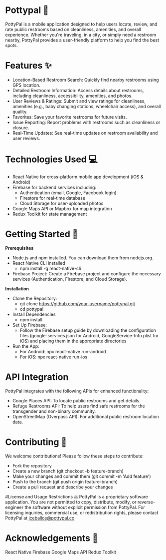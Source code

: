 # Pottypal 🚻
PottyPal is a mobile application designed to help users locate, review, and rate public restrooms based on cleanliness, amenities, and overall experience. Whether you're traveling, in a city, or simply need a restroom nearby, PottyPal provides a user-friendly platform to help you find the best spots.

# Features ✨
- Location-Based Restroom Search: Quickly find nearby restrooms using GPS location.
- Detailed Restroom Information: Access details about restrooms, including cleanliness, accessibility, amenities, and photos.
- User Reviews & Ratings: Submit and view ratings for cleanliness, amenities (e.g., baby changing stations, wheelchair access), and overall quality.
- Favorites: Save your favorite restrooms for future visits.
- Issue Reporting: Report problems with restrooms such as cleanliness or closure.
- Real-Time Updates: See real-time updates on restroom availability and user reviews.

# Technologies Used 💻
- React Native for cross-platform mobile app development (iOS & Android)
- Firebase for backend services including:
    - Authentication (email, Google, Facebook login)
    - Firestore for real-time database
    - Cloud Storage for user-uploaded photos
- Google Maps API or Mapbox for map integration
- Redux Toolkit for state management

# Getting Started 🚀
**Prerequisites**
- Node.js and npm installed. You can download them from nodejs.org.
- React Native CLI installed
    - npm install -g react-native-cli
- Firebase Project: Create a Firebase project and configure the necessary services (Authentication, Firestore, and Cloud Storage).

**Installation**
- Clone the Repository:
  - git clone https://github.com/your-username/pottypal.git
  - cd pottypal
- Install Dependencies
  - npm install
- Set Up Firebase:
  - Follow the Firebase setup guide by downloading the configuration files (google-services.json for Android, GoogleService-Info.plist for iOS) and placing them in the appropriate directories
- Run the App:
  - For Android: npx react-native run-android
  - For iOS: npx react-native run-ios

# API Integration
PottyPal integrates with the following APIs for enhanced functionality:
- Google Places API: To locate public restrooms and get details.
- Refuge Restrooms API: To help users find safe restrooms for the transgender and non-binary community.
- OpenStreetMap (Overpass API): For additional public restroom location data.

# Contributing 🤝
We welcome contributions! Please follow these steps to contribute:
- Fork the repository
- Create a new branch (git checkout -b feature-branch)
- Make your changes and commit them (git commit -m 'Add feature')
- Push to the branch (git push origin feature-branch)
- Create a pull request and describe your changes

#License and Usage Restrictions ⚖️
PottyPal is a proprietary software application. You are not permitted to copy, distribute, modify, or reverse-engineer the software without explicit permission from PottyPal.
For licensing inquiries, commercial use, or redistribution rights, please contact PottyPal at jceballos@pottypal.co

# Acknowledgements 🙏
React Native
Firebase
Google Maps API
Redux Toolkit

